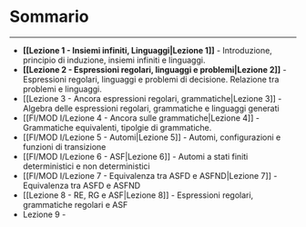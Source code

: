 # Sommario
---
- **[[Lezione 1 - Insiemi infiniti, Linguaggi|Lezione 1]]** - Introduzione, principio di induzione, insiemi infiniti e linguaggi.
- **[[Lezione 2 - Espressioni regolari, linguaggi e problemi|Lezione 2]]** - Espressioni regolari, linguaggi e problemi di decisione. Relazione tra problemi e linguaggi. 
- [[Lezione 3 - Ancora espressioni regolari, grammatiche|Lezione 3]] - Algebra delle espressioni regolari, grammatiche e linguaggi generati
- [[FI/MOD I/Lezione 4 - Ancora sulle grammatiche|Lezione 4]] - Grammatiche equivalenti, tipolgie di grammatiche. 
- [[FI/MOD I/Lezione 5 - Automi|Lezione 5]] - Automi, configurazioni e funzioni di transizione
- [[FI/MOD I/Lezione 6 - ASF|Lezione 6]] - Automi a stati finiti deterministici e non deterministici
- [[FI/MOD I/Lezione 7 - Equivalenza tra ASFD e ASFND|Lezione 7]] - Equivalenza tra ASFD e ASFND
- [[Lezione 8 - RE, RG e ASF|Lezione 8]] - Espressioni regolari, grammatiche regolari e ASF
- Lezione 9 -
